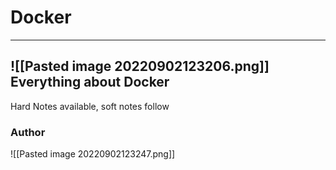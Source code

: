 # Docker
---
![[Pasted image 20220902123206.png]]
 Everything about Docker
 ---
 Hard Notes available, soft notes follow

### Author
![[Pasted image 20220902123247.png]]


